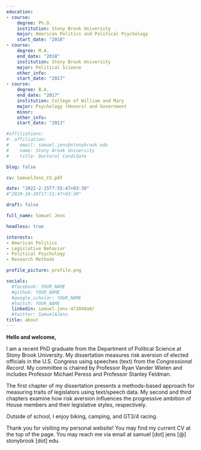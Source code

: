 ```yaml
---
education:
- course:
    degree: Ph.D.
    institution: Stony Brook University
    major: American Politics and Political Psychology
    start_date: "2018"
- course:
    degree: M.A.
    end_date: "2018"
    institution: Stony Brook University
    major: Political Science
    other_info: 
    start_date: "2017"
- course:
    degree: B.A.
    end_date: "2017"
    institution: College of William and Mary
    major: Psychology (Honors) and Government
    minor: 
    other_info: 
    start_date: "2013"

#affiliations:
#- affiliation:
#    email: samuel.jens@stonybrook.edu
#    name: Stony Brook University
#    title: Doctoral Candidate

blog: false

cv: SamuelJens_CV.pdf

date: "2022-2-15T7:55:47+03:30"
#"2020-10-20T17:51:47+03:30"

draft: false

full_name: Samuel Jens

headless: true

interests:
- American Politics
- Legislative Behavior
- Political Psychology
- Research Methods

profile_picture: profile.png

socials:
  #facebook: YOUR_NAME
  #github: YOUR_NAME
  #google_scholar: YOUR_NAME
  #twitch: YOUR_NAME
  linkedin: samuel-jens-472040a0/
  #twitter: SamuelAJens
title: about
---
```


**Hello and welcome,**

I am a recent PhD graduate from the Department of Political Science at Stony Brook University. My dissertation measures risk aversion of elected officials in the U.S. Congress using speeches (text) from the *Congressional Record*. My committee is chaired by Professor Ryan Vander Wielen and includes Professor Michael Peress and Professor Stanley Feldman. 

The first chapter of my dissertation presents a methods-based approach for measuring traits of legislators using text/speech data. My second and third chapters examine how risk aversion influences the progressive ambition of House members and their legislative styles, respectively. 

Outside of school, I enjoy biking, camping, and GT3/4 racing.

Thank you for visiting my personal website! You may find my current CV at the top of the page. You may reach me via email at samuel [dot] jens [@] stonybrook [dot] edu. 

